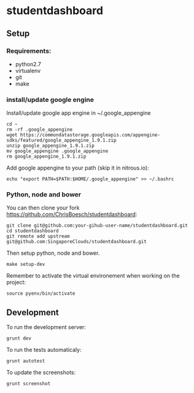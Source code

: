 # studentdashboard

## Setup

### Requirements:

- python2.7
- virtualenv
- git
- make


### install/update google engine


Install/update google app engine in ~/.google_appengine
```
cd ~
rm -rf .google_appengine
wget https://commondatastorage.googleapis.com/appengine-sdks/featured/google_appengine_1.9.1.zip
unzip google_appengine_1.9.1.zip
mv google_appengine .google_appengine
rm google_appengine_1.9.1.zip
```

Add google appengine to your path (skip it in nitrous.io):
```
echo "export PATH=$PATH:$HOME/.google_appengine" >> ~/.bashrc
```

### Python, node and bower

You can then clone your fork https://github.com/ChrisBoesch/studentdashboard:
```
git clone git@github.com:your-gihub-user-name/studentdashboard.git
cd studentdashboard
git remote add upstream git@github.com:SingaporeClouds/studentdashboard.git
```

Then setup python, node and bower.
```
make setup-dev
```

Remember to activate the virtual environement when working on the project:
```
source pyenv/bin/activate
```


## Development

To run the development server:
```
grunt dev
```

To run the tests automaticaly:
```
grunt autotest
```

To update the screenshots:
```
grunt screenshot
```
